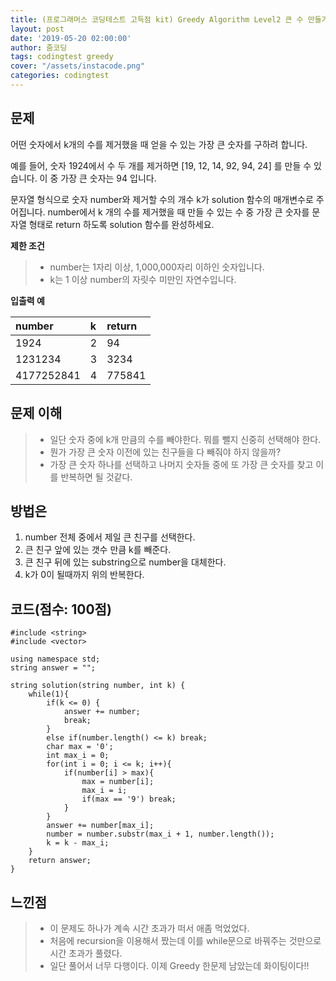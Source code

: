 ```yaml
---
title: (프로그래머스 코딩테스트 고득점 kit) Greedy Algorithm Level2 큰 수 만들기
layout: post
date: '2019-05-20 02:00:00'
author: 줌코딩
tags: codingtest greedy
cover: "/assets/instacode.png"
categories: codingtest
---
```

## 문제 
어떤 숫자에서 k개의 수를 제거했을 때 얻을 수 있는 가장 큰 숫자를 구하려 합니다.

예를 들어, 숫자 1924에서 수 두 개를 제거하면 [19, 12, 14, 92, 94, 24] 를 만들 수 있습니다. 이 중 가장 큰 숫자는 94 입니다.

문자열 형식으로 숫자 number와 제거할 수의 개수 k가 solution 함수의 매개변수로 주어집니다. number에서 k 개의 수를 제거했을 때 만들 수 있는 수 중 가장 큰 숫자를 문자열 형태로 return 하도록 solution 함수를 완성하세요.

**제한 조건**
>* number는 1자리 이상, 1,000,000자리 이하인 숫자입니다.
>* k는 1 이상 number의 자릿수 미만인 자연수입니다.

**입출력 예**

| number | k | return |
|:--------|:--------|:--------|
| 1924 | 2 | 94 |
| 1231234 | 3 | 3234 |
| 4177252841 | 4 | 775841 |

## 문제 이해
>* 일단 숫자 중에 k개 만큼의 수를 빼야한다. 뭐를 뺄지 신중히 선택해야 한다.
>* 뭔가 가장 큰 숫자 이전에 있는 친구들을 다 빼줘야 하지 않을까?
>* 가장 큰 숫자 하나를 선택하고 나머지 숫자들 중에 또 가장 큰 숫자를 찾고 이를 반복하면 될 것같다.

## 방법은
1. number 전체 중에서 제일 큰 친구를 선택한다.
2. 큰 친구 앞에 있는 갯수 만큼 k를 빼준다.
3. 큰 친구 뒤에 있는 substring으로 number을 대체한다.
4. k가 0이 될때까지 위의  반복한다.

## 코드(점수: 100점)
    #include <string>
    #include <vector>

    using namespace std;
    string answer = "";

    string solution(string number, int k) {
        while(1){
            if(k <= 0) {
                answer += number;
                break;
            }
            else if(number.length() <= k) break;
            char max = '0';
            int max_i = 0;
            for(int i = 0; i <= k; i++){
                if(number[i] > max){
                    max = number[i];
                    max_i = i;
                    if(max == '9') break;
                }
            }
            answer += number[max_i];
            number = number.substr(max_i + 1, number.length());
            k = k - max_i;
        }
        return answer;
    }
    
## 느낀점
>* 이 문제도 하나가 계속 시간 초과가 떠서 애좀 먹었었다.
>* 처음에 recursion을 이용해서 짰는데 이를 while문으로 바꿔주는 것만으로 시간 초과가 풀렸다. 
>* 일단 풀어서 너무 다행이다. 이제 Greedy 한문제 남았는데 화이팅이다!!

